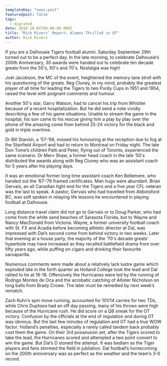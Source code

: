 ```yaml
---
templateKey: "news-post"
featuredpost: false
tags:
  - migrated
date: 2018-10-01T00:00:00.000Z
title: "Rick Rivers’ Report: Alumni Thrilled in OT"
author: Rick Rivers
---
```


If you are a Dalhousie Tigers football alumni. Saturday September 29th turned out to be a perfect day.  In the late morning, to celebrate Dalhousie’s 200th Anniversary, 30 awards were handed out to celebrate ten decade greats from the 50's, 60's and 70's. Nostalgia was high!

Joel Jacobson, the MC of the event, heightened the memory lane stroll with his questioning of the greats.  Reg Cluney, in my mind, probably the greatest player of all time for leading the Tigers to two Purdy Cups in 1951 and 1954, raised the level with poignant comments and humour.

Another 50's star, Garry Watson, had to cancel his trip from Whistler because of a recent hospitalization.  But he did send a note vividly describing a few of his game situations.  Unable to stream the game in the hospital, his son came to his rescue giving him a play by play over the phone of the amazing come from behind 25-24 victory for the black and gold in triple overtime.

Dr Bill Stanish, a ‘57-‘66, missed his honouring at the reception due to fog at the Stanfield Airport and had to return to Montreal on Friday night. The late Don Tome’s children Patti and Peter, flying out of Toronto, experienced the same scenario.  Dr Merv Shaw, a former head coach in the late ‘50's distributed the awards along with Reg Cluney who was an assistant coach for 5 years after his playing days.

It was an emotional former long time assistant coach Ken Bellemere, who handed out the ‘67-‘76 framed certificates.  Man hugs were abundant. Brian Gervais, an all Canadian tight end for the Tigers and a five year CFL veteran was the last to speak.  A pastor, Gervais who had travelled from Abbotsford BC, was soft spoken in relaying life lessons he encountered in playing football at Dalhousie.

Long distance travel claim did not go to Gervais or to Doug Parker, who had come from the white sand beaches of Sarasota Florida, but to Wayne and Nancy MacDonald from Victoria.  Wayne, a former university football coach with St. FX and Acadia before becoming athletic director at Dal, was impressed with Dal’s second come from behind victory in two weeks.  Later that evening at a house party, the majority of the ‘70's decade greats’ hyperbole may have increased as they recalled battlefield drama from over fifty years ago, while puffing on cigars and drinking their favourite sarsaparilla.

Numerous comments were made about a relatively lack lustre game which exploded late in the forth quarter as Holland College took the lead and Dal rallied to tie at 18-18.  Offensively the Hurricanes were led by the running of Rodrigo Montes de Oca and the acrobatic catching of Allister Nicholson on long balls from Brady Crowe.  The later must be remedied by next week’s rematch.

Zach Kuhn’s spin move running, accounted for 101/14 carries for two TDs, while Chris Duplisea had an off day passing, many of his throws were high because of the Hurricane rush.  He did score on a QB sneak for the OT victory.  Confusion by the officials at the end of regulation and during OT was obvious.  But the last few minutes of regulation and OT had a true WOW factor.  Holland’s penalties, especially a rarely called tandem back probably cost them the game.  On their 3rd possession set, after the Tigers scored to take the lead, the Hurricanes scored and attempted a two point convert to win the game.  But Dal’s D stoned the attempt.  It was bedlam as the Tiger players and fans stormed the field in jubilation.  Dal football’s homecoming on the 200th anniversary was as perfect as the weather and the team’s 3-0 record.
